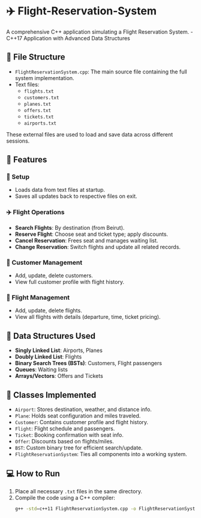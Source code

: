 # ✈️ Flight-Reservation-System
A comprehensive C++ application simulating a Flight Reservation System. - C++17 Application with Advanced Data Structures

## 📁 File Structure

- `FlightReservationSystem.cpp`: The main source file containing the full system implementation.
- Text files: 
  - `flights.txt`
  - `customers.txt`
  - `planes.txt`
  - `offers.txt`
  - `tickets.txt`
  - `airports.txt`

These external files are used to load and save data across different sessions.

## 🚀 Features

### 🔧 Setup

- Loads data from text files at startup.
- Saves all updates back to respective files on exit.

### ✈️ Flight Operations

- **Search Flights**: By destination (from Beirut).
- **Reserve Flight**: Choose seat and ticket type; apply discounts.
- **Cancel Reservation**: Frees seat and manages waiting list.
- **Change Reservation**: Switch flights and update all related records.

### 👥 Customer Management

- Add, update, delete customers.
- View full customer profile with flight history.

### 🛫 Flight Management

- Add, update, delete flights.
- View all flights with details (departure, time, ticket pricing).

## 🧱 Data Structures Used

- **Singly Linked List**: Airports, Planes
- **Doubly Linked List**: Flights
- **Binary Search Trees (BSTs)**: Customers, Flight passengers
- **Queues**: Waiting lists
- **Arrays/Vectors**: Offers and Tickets

## 🧠 Classes Implemented

- `Airport`: Stores destination, weather, and distance info.
- `Plane`: Holds seat configuration and miles traveled.
- `Customer`: Contains customer profile and flight history.
- `Flight`: Flight schedule and passengers.
- `Ticket`: Booking confirmation with seat info.
- `Offer`: Discounts based on flights/miles.
- `BST`: Custom binary tree for efficient search/update.
- `FlightReservationSystem`: Ties all components into a working system.

## 💻 How to Run

1. Place all necessary `.txt` files in the same directory.
2. Compile the code using a C++ compiler:
   ```bash
   g++ -std=c++11 FlightReservationSystem.cpp -o FlightReservationSystem

